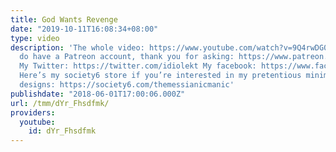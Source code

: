 ```yaml
---
title: God Wants Revenge
date: "2019-10-11T16:08:34+08:00"
type: video
description: 'The whole video: https://www.youtube.com/watch?v=9Q4rwDG0w2E Yes, I
  do have a Patreon account, thank you for asking: https://www.patreon.com/themessianicmanic
  My Twitter: https://twitter.com/idiolekt My facebook: https://www.facebook.com/themessianicmanic/
  Here’s my society6 store if you’re interested in my pretentious minimalist poster
  designs: https://society6.com/themessianicmanic'
publishdate: "2018-06-01T17:00:06.000Z"
url: /tmm/dYr_Fhsdfmk/
providers:
  youtube:
    id: dYr_Fhsdfmk
---
```

